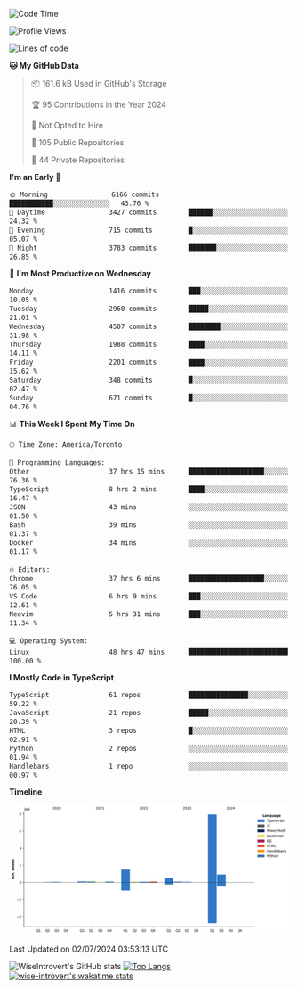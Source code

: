 <!--START_SECTION:waka-->
![Code Time](http://img.shields.io/badge/Code%20Time-1%2C826%20hrs%2019%20mins-blue)

![Profile Views](http://img.shields.io/badge/Profile%20Views-0-blue)

![Lines of code](https://img.shields.io/badge/From%20Hello%20World%20I%27ve%20Written-11.6%20million%20lines%20of%20code-blue)

**🐱 My GitHub Data** 

> 📦 161.6 kB Used in GitHub's Storage 
 > 
> 🏆 95 Contributions in the Year 2024
 > 
> 🚫 Not Opted to Hire
 > 
> 📜 105 Public Repositories 
 > 
> 🔑 44 Private Repositories 
 > 
**I'm an Early 🐤** 

```text
🌞 Morning                6166 commits        ███████████░░░░░░░░░░░░░░   43.76 % 
🌆 Daytime                3427 commits        ██████░░░░░░░░░░░░░░░░░░░   24.32 % 
🌃 Evening                715 commits         █░░░░░░░░░░░░░░░░░░░░░░░░   05.07 % 
🌙 Night                  3783 commits        ███████░░░░░░░░░░░░░░░░░░   26.85 % 
```
📅 **I'm Most Productive on Wednesday** 

```text
Monday                   1416 commits        ███░░░░░░░░░░░░░░░░░░░░░░   10.05 % 
Tuesday                  2960 commits        █████░░░░░░░░░░░░░░░░░░░░   21.01 % 
Wednesday                4507 commits        ████████░░░░░░░░░░░░░░░░░   31.98 % 
Thursday                 1988 commits        ████░░░░░░░░░░░░░░░░░░░░░   14.11 % 
Friday                   2201 commits        ████░░░░░░░░░░░░░░░░░░░░░   15.62 % 
Saturday                 348 commits         █░░░░░░░░░░░░░░░░░░░░░░░░   02.47 % 
Sunday                   671 commits         █░░░░░░░░░░░░░░░░░░░░░░░░   04.76 % 
```


📊 **This Week I Spent My Time On** 

```text
🕑︎ Time Zone: America/Toronto

💬 Programming Languages: 
Other                    37 hrs 15 mins      ███████████████████░░░░░░   76.36 % 
TypeScript               8 hrs 2 mins        ████░░░░░░░░░░░░░░░░░░░░░   16.47 % 
JSON                     43 mins             ░░░░░░░░░░░░░░░░░░░░░░░░░   01.50 % 
Bash                     39 mins             ░░░░░░░░░░░░░░░░░░░░░░░░░   01.37 % 
Docker                   34 mins             ░░░░░░░░░░░░░░░░░░░░░░░░░   01.17 % 

🔥 Editors: 
Chrome                   37 hrs 6 mins       ███████████████████░░░░░░   76.05 % 
VS Code                  6 hrs 9 mins        ███░░░░░░░░░░░░░░░░░░░░░░   12.61 % 
Neovim                   5 hrs 31 mins       ███░░░░░░░░░░░░░░░░░░░░░░   11.34 % 

💻 Operating System: 
Linux                    48 hrs 47 mins      █████████████████████████   100.00 % 
```

**I Mostly Code in TypeScript** 

```text
TypeScript               61 repos            ███████████████░░░░░░░░░░   59.22 % 
JavaScript               21 repos            █████░░░░░░░░░░░░░░░░░░░░   20.39 % 
HTML                     3 repos             █░░░░░░░░░░░░░░░░░░░░░░░░   02.91 % 
Python                   2 repos             ░░░░░░░░░░░░░░░░░░░░░░░░░   01.94 % 
Handlebars               1 repo              ░░░░░░░░░░░░░░░░░░░░░░░░░   00.97 % 
```



**Timeline**

![Lines of Code chart](https://raw.githubusercontent.com/wise-introvert/wise-introvert/master/assets/bar_graph.png)


 Last Updated on 02/07/2024 03:53:13 UTC
<!--END_SECTION:waka-->

![WiseIntrovert's GitHub stats](https://github-readme-stats.vercel.app/api?username=wise-introvert&count_private=true&show_icons=true)
[![Top Langs](https://github-readme-stats.vercel.app/api/top-langs/?username=wise-introvert&langs_count=10)](https://github.com/anuraghazra/github-readme-stats)
[![wise-introvert's wakatime stats](https://github-readme-stats.vercel.app/api/wakatime?username=wiseintrovert)](https://github.com/anuraghazra/github-readme-stats)
